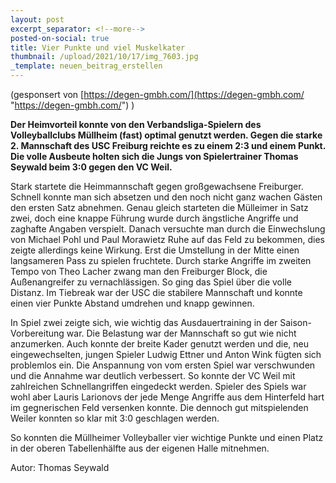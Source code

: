 ```yaml
---
layout: post
excerpt_separator: <!--more-->
posted-on-social: true
title: Vier Punkte und viel Muskelkater
thumbnail: /upload/2021/10/17/img_7603.jpg
_template: neuen_beitrag_erstellen
---
```


(gesponsert von [https://degen-gmbh.com/](https://degen-gmbh.com/ "https://degen-gmbh.com/") )

**Der Heimvorteil konnte von den Verbandsliga-Spielern des Volleyballclubs Müllheim (fast) optimal genutzt werden. Gegen die starke 2. Mannschaft des USC Freiburg reichte es zu einem 2:3 und einem Punkt. Die volle Ausbeute holten sich die Jungs von Spielertrainer Thomas Seywald beim 3:0 gegen den VC Weil.**

Stark startete die Heimmannschaft gegen großgewachsene Freiburger. Schnell konnte man sich absetzen und den noch nicht ganz wachen Gästen den ersten Satz abnehmen. Genau gleich starteten die Mülleimer in Satz zwei, doch eine knappe Führung wurde durch ängstliche Angriffe und zaghafte Angaben verspielt. Danach versuchte man durch die Einwechslung von Michael Pohl und Paul Morawietz Ruhe auf das Feld zu bekommen, dies zeigte allerdings keine Wirkung. Erst die Umstellung in der Mitte einen langsameren Pass zu spielen fruchtete. Durch starke Angriffe im zweiten Tempo von Theo Lacher zwang man den Freiburger Block, die Außenangreifer zu vernachlässigen. So ging das Spiel über die volle Distanz. Im Tiebreak war der USC die stabilere Mannschaft und konnte einen vier Punkte Abstand umdrehen und knapp gewinnen.

In Spiel zwei zeigte sich, wie wichtig das Ausdauertraining in der Saison-Vorbereitung war. Die Belastung war der Mannschaft so gut wie nicht anzumerken. Auch konnte der breite Kader genutzt werden und die, neu eingewechselten, jungen Spieler Ludwig Ettner und Anton Wink fügten sich problemlos ein. Die Anspannung von vom ersten Spiel war verschwunden und die Annahme war deutlich verbessert. So konnte der VC Weil mit zahlreichen Schnellangriffen eingedeckt werden. Spieler des Spiels war wohl aber Lauris Larionovs der jede Menge Angriffe aus dem Hinterfeld hart im gegnerischen Feld versenken konnte. Die dennoch gut mitspielenden Weiler konnten so klar mit 3:0 geschlagen werden.

So konnten die Müllheimer Volleyballer vier wichtige Punkte und einen Platz in der oberen Tabellenhälfte aus der eigenen Halle mitnehmen.

Autor: Thomas Seywald
